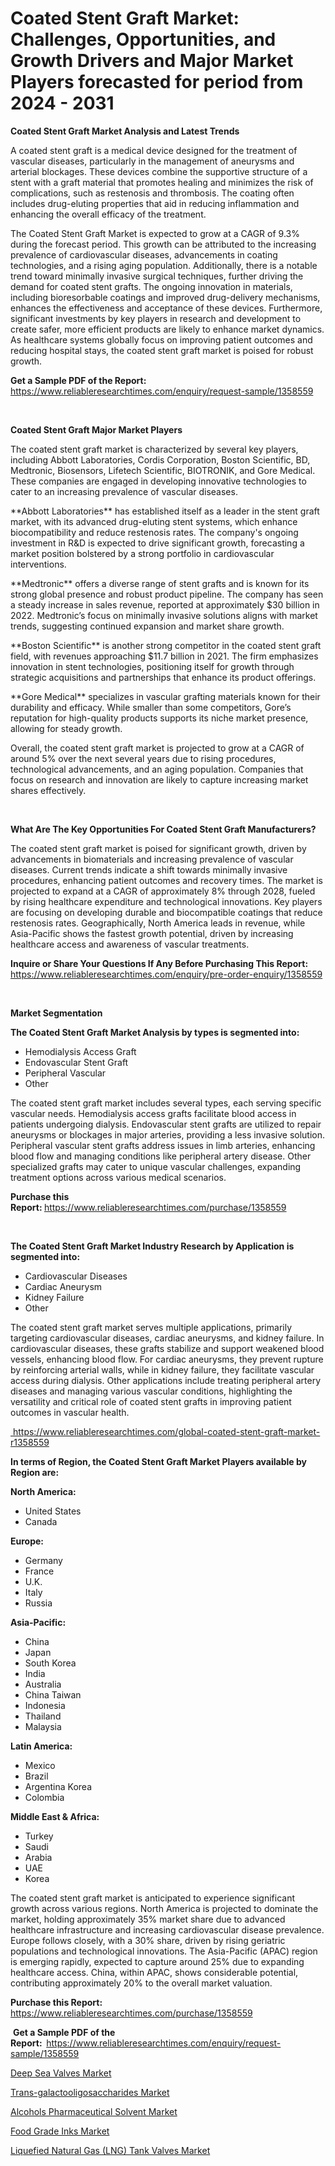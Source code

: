 <p><h1>Coated Stent Graft Market: Challenges, Opportunities, and Growth Drivers and Major Market Players forecasted for period from 2024 - 2031</h1></p><p><strong>Coated Stent Graft Market Analysis and Latest Trends</strong></p>
<p><p>A coated stent graft is a medical device designed for the treatment of vascular diseases, particularly in the management of aneurysms and arterial blockages. These devices combine the supportive structure of a stent with a graft material that promotes healing and minimizes the risk of complications, such as restenosis and thrombosis. The coating often includes drug-eluting properties that aid in reducing inflammation and enhancing the overall efficacy of the treatment.</p><p>The Coated Stent Graft Market is expected to grow at a CAGR of 9.3% during the forecast period. This growth can be attributed to the increasing prevalence of cardiovascular diseases, advancements in coating technologies, and a rising aging population. Additionally, there is a notable trend toward minimally invasive surgical techniques, further driving the demand for coated stent grafts. The ongoing innovation in materials, including bioresorbable coatings and improved drug-delivery mechanisms, enhances the effectiveness and acceptance of these devices. Furthermore, significant investments by key players in research and development to create safer, more efficient products are likely to enhance market dynamics. As healthcare systems globally focus on improving patient outcomes and reducing hospital stays, the coated stent graft market is poised for robust growth.</p></p>
<p><strong>Get a Sample PDF of the Report:&nbsp;</strong> <a href="https://www.reliableresearchtimes.com/enquiry/request-sample/1358559?utm_campaign=1454&utm_medium=2&utm_source=Github&utm_content=ia&utm_term=11102024&utm_id=coated-stent-graft">https://www.reliableresearchtimes.com/enquiry/request-sample/1358559</a></p>
<p>&nbsp;</p>
<p><strong>Coated Stent Graft Major Market Players</strong></p>
<p><p>The coated stent graft market is characterized by several key players, including Abbott Laboratories, Cordis Corporation, Boston Scientific, BD, Medtronic, Biosensors, Lifetech Scientific, BIOTRONIK, and Gore Medical. These companies are engaged in developing innovative technologies to cater to an increasing prevalence of vascular diseases.</p><p>**Abbott Laboratories** has established itself as a leader in the stent graft market, with its advanced drug-eluting stent systems, which enhance biocompatibility and reduce restenosis rates. The company's ongoing investment in R&D is expected to drive significant growth, forecasting a market position bolstered by a strong portfolio in cardiovascular interventions.</p><p>**Medtronic** offers a diverse range of stent grafts and is known for its strong global presence and robust product pipeline. The company has seen a steady increase in sales revenue, reported at approximately $30 billion in 2022. Medtronic’s focus on minimally invasive solutions aligns with market trends, suggesting continued expansion and market share growth.</p><p>**Boston Scientific** is another strong competitor in the coated stent graft field, with revenues approaching $11.7 billion in 2021. The firm emphasizes innovation in stent technologies, positioning itself for growth through strategic acquisitions and partnerships that enhance its product offerings.</p><p>**Gore Medical** specializes in vascular grafting materials known for their durability and efficacy. While smaller than some competitors, Gore’s reputation for high-quality products supports its niche market presence, allowing for steady growth.</p><p>Overall, the coated stent graft market is projected to grow at a CAGR of around 5% over the next several years due to rising procedures, technological advancements, and an aging population. Companies that focus on research and innovation are likely to capture increasing market shares effectively.</p></p>
<p>&nbsp;</p>
<p><strong>What Are The Key Opportunities For Coated Stent Graft Manufacturers?</strong></p>
<p><p>The coated stent graft market is poised for significant growth, driven by advancements in biomaterials and increasing prevalence of vascular diseases. Current trends indicate a shift towards minimally invasive procedures, enhancing patient outcomes and recovery times. The market is projected to expand at a CAGR of approximately 8% through 2028, fueled by rising healthcare expenditure and technological innovations. Key players are focusing on developing durable and biocompatible coatings that reduce restenosis rates. Geographically, North America leads in revenue, while Asia-Pacific shows the fastest growth potential, driven by increasing healthcare access and awareness of vascular treatments.</p></p>
<p><strong>Inquire or Share Your Questions If Any Before Purchasing This Report:</strong> <a href="https://www.reliableresearchtimes.com/enquiry/pre-order-enquiry/1358559?utm_campaign=1454&utm_medium=2&utm_source=Github&utm_content=ia&utm_term=11102024&utm_id=coated-stent-graft">https://www.reliableresearchtimes.com/enquiry/pre-order-enquiry/1358559</a></p>
<p>&nbsp;</p>
<p><strong>Market Segmentation</strong></p>
<p><strong>The Coated Stent Graft Market Analysis by types is segmented into:</strong></p>
<p><ul><li>Hemodialysis Access Graft</li><li>Endovascular Stent Graft</li><li>Peripheral Vascular</li><li>Other</li></ul></p>
<p><p>The coated stent graft market includes several types, each serving specific vascular needs. Hemodialysis access grafts facilitate blood access in patients undergoing dialysis. Endovascular stent grafts are utilized to repair aneurysms or blockages in major arteries, providing a less invasive solution. Peripheral vascular stent grafts address issues in limb arteries, enhancing blood flow and managing conditions like peripheral artery disease. Other specialized grafts may cater to unique vascular challenges, expanding treatment options across various medical scenarios.</p></p>
<p><strong>Purchase this Report:&nbsp;</strong><a href="https://www.reliableresearchtimes.com/purchase/1358559?utm_campaign=1454&utm_medium=2&utm_source=Github&utm_content=ia&utm_term=11102024&utm_id=coated-stent-graft">https://www.reliableresearchtimes.com/purchase/1358559</a></p>
<p>&nbsp;</p>
<p><strong>The Coated Stent Graft Market Industry Research by Application is segmented into:</strong></p>
<p><ul><li>Cardiovascular Diseases</li><li>Cardiac Aneurysm</li><li>Kidney Failure</li><li>Other</li></ul></p>
<p><p>The coated stent graft market serves multiple applications, primarily targeting cardiovascular diseases, cardiac aneurysms, and kidney failure. In cardiovascular diseases, these grafts stabilize and support weakened blood vessels, enhancing blood flow. For cardiac aneurysms, they prevent rupture by reinforcing arterial walls, while in kidney failure, they facilitate vascular access during dialysis. Other applications include treating peripheral artery diseases and managing various vascular conditions, highlighting the versatility and critical role of coated stent grafts in improving patient outcomes in vascular health.</p></p>
<p><a href="https://www.reliableresearchtimes.com/global-coated-stent-graft-market-r1358559?utm_campaign=1454&utm_medium=2&utm_source=Github&utm_content=ia&utm_term=11102024&utm_id=coated-stent-graft">&nbsp;https://www.reliableresearchtimes.com/global-coated-stent-graft-market-r1358559</a></p>
<p><strong>In terms of Region, the Coated Stent Graft Market Players available by Region are:</strong></p>
<p>
    <p> <strong> North America: </strong>
        <ul>
            <li>United States</li>
            <li>Canada</li>
        </ul>
        </p> 
    <p> <strong> Europe: </strong>
        <ul>
            <li>Germany</li>
            <li>France</li>
            <li>U.K.</li>
            <li>Italy</li>
            <li>Russia</li>
        </ul>
        </p> 
    <p> <strong> Asia-Pacific: </strong>
        <ul>
            <li>China</li>
            <li>Japan</li>
            <li>South Korea</li>
            <li>India</li>
            <li>Australia</li>
            <li>China Taiwan</li>
            <li>Indonesia</li>
            <li>Thailand</li>
            <li>Malaysia</li>
        </ul>
        </p> 
    <p> <strong> Latin America: </strong>
        <ul>
            <li>Mexico</li>
            <li>Brazil</li>
            <li>Argentina Korea</li>
            <li>Colombia</li>
        </ul>
        </p> 
    <p> <strong> Middle East & Africa: </strong>
        <ul>
            <li>Turkey</li>
            <li>Saudi</li>
            <li>Arabia</li>
            <li>UAE</li>
            <li>Korea</li>
        </ul>
    </p>
    </p>
<p><p>The coated stent graft market is anticipated to experience significant growth across various regions. North America is projected to dominate the market, holding approximately 35% market share due to advanced healthcare infrastructure and increasing cardiovascular disease prevalence. Europe follows closely, with a 30% share, driven by rising geriatric populations and technological innovations. The Asia-Pacific (APAC) region is emerging rapidly, expected to capture around 25% due to expanding healthcare access. China, within APAC, shows considerable potential, contributing approximately 20% to the overall market valuation.</p></p>
<p><strong>Purchase this Report: </strong><a href="https://www.reliableresearchtimes.com/purchase/1358559?utm_campaign=1454&utm_medium=2&utm_source=Github&utm_content=ia&utm_term=11102024&utm_id=coated-stent-graft">https://www.reliableresearchtimes.com/purchase/1358559</a></p>
<p>&nbsp;<strong>Get a Sample PDF of the Report:&nbsp;&nbsp;</strong><a href="https://www.reliableresearchtimes.com/enquiry/request-sample/1358559?utm_campaign=1454&utm_medium=2&utm_source=Github&utm_content=ia&utm_term=11102024&utm_id=coated-stent-graft">https://www.reliableresearchtimes.com/enquiry/request-sample/1358559</a></p>
<p><strong></strong></p>
<p><p><a href="https://www.linkedin.com/pulse/global-deep-sea-valves-market-opportunities-forecast-period-3bbpc?utm_campaign=1454&utm_medium=2&utm_source=Github&utm_content=ia&utm_term=11102024&utm_id=coated-stent-graft">Deep Sea Valves Market</a></p><p><a href="https://www.linkedin.com/pulse/emerging-trends-trans-galactooligosaccharides-market-global-sh2mc?utm_campaign=1454&utm_medium=2&utm_source=Github&utm_content=ia&utm_term=11102024&utm_id=coated-stent-graft">Trans-galactooligosaccharides Market</a></p><p><a href="https://www.linkedin.com/pulse/alcohols-pharmaceutical-solvent-market-dynamics-application-types-mmyvc?utm_campaign=1454&utm_medium=2&utm_source=Github&utm_content=ia&utm_term=11102024&utm_id=coated-stent-graft">Alcohols Pharmaceutical Solvent Market</a></p><p><a href="https://www.linkedin.com/pulse/future-ready-strategic-insights-global-food-grade-inks-market-3szkc?utm_campaign=1454&utm_medium=2&utm_source=Github&utm_content=ia&utm_term=11102024&utm_id=coated-stent-graft">Food Grade Inks Market</a></p><p><a href="https://www.linkedin.com/pulse/liquefied-natural-gas-lng-tank-valves-market-trends-strategic-b4xlf?utm_campaign=1454&utm_medium=2&utm_source=Github&utm_content=ia&utm_term=11102024&utm_id=coated-stent-graft">Liquefied Natural Gas (LNG) Tank Valves Market</a></p></p>